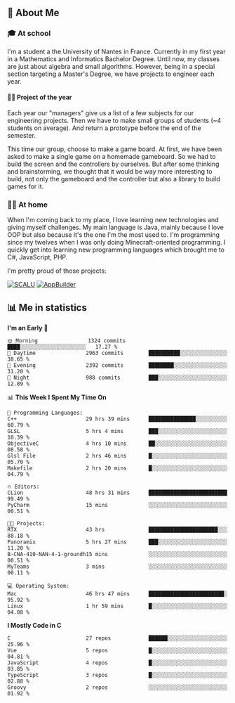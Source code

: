 ## 👀 About Me

### 🎓 At school

I'm a student a the University of Nantes in France. Currently in my first year in a Mathematics and Informatics Bachelor Degree. Until now, my classes are just about algebra and small algorithms. However, being in a special section targeting a Master's Degree, we have projects to engineer each year. 

#### 🔧🔬 Project of the year

Each year our "managers" give us a list of a few subjects for our engineering projects. Then we have to make small groups of students (~4 students on average). And return a prototype before the end of the semester.

This time our group, choose to make a game board. At first, we have been asked to make a single game on a homemade gameboard. So we had to build the screen and the controllers by ourselves. 
But after some thinking and brainstorming, we thought that it would be way more interesting to build, not only the gameboard and the controller but also a library to build games for it.

### 👨‍💻 At home

When I'm coming back to my place, I love learning new technologies and giving myself challenges. My main language is Java, mainly because I love OOP but also because it's the one I'm the most used to. I'm programming since my twelves when I was only doing Minecraft-oriented programming.  I quickly get into learning new programming languages which brought me to C#, JavaScript, PHP. 

I'm pretty proud of those projects:

[![SCALU](https://github-readme-stats.vercel.app/api/pin?username=renardfute&repo=SCALU)](https://github.com/renardfute/scalu)
[![AppBuilder](https://github-readme-stats.vercel.app/api/pin?username=pulsedev2&repo=AppBuilder)](https://github.com/pulsedev2/AppBuilder)

## 📊 Me in statistics
<!--START_SECTION:waka-->
**I'm an Early 🐤** 

```text
🌞 Morning                1324 commits        ████░░░░░░░░░░░░░░░░░░░░░   17.27 % 
🌆 Daytime                2963 commits        ██████████░░░░░░░░░░░░░░░   38.65 % 
🌃 Evening                2392 commits        ████████░░░░░░░░░░░░░░░░░   31.20 % 
🌙 Night                  988 commits         ███░░░░░░░░░░░░░░░░░░░░░░   12.89 % 
```


📊 **This Week I Spent My Time On** 

```text
💬 Programming Languages: 
C++                      29 hrs 39 mins      ███████████████░░░░░░░░░░   60.79 % 
GLSL                     5 hrs 4 mins        ███░░░░░░░░░░░░░░░░░░░░░░   10.39 % 
ObjectiveC               4 hrs 10 mins       ██░░░░░░░░░░░░░░░░░░░░░░░   08.58 % 
Glsl File                2 hrs 46 mins       █░░░░░░░░░░░░░░░░░░░░░░░░   05.70 % 
Makefile                 2 hrs 20 mins       █░░░░░░░░░░░░░░░░░░░░░░░░   04.79 % 

🔥 Editors: 
CLion                    48 hrs 31 mins      █████████████████████████   99.49 % 
PyCharm                  15 mins             ░░░░░░░░░░░░░░░░░░░░░░░░░   00.51 % 

🐱‍💻 Projects: 
RTX                      43 hrs              ██████████████████████░░░   88.18 % 
Panoramix                5 hrs 27 mins       ███░░░░░░░░░░░░░░░░░░░░░░   11.20 % 
B-CNA-410-NAN-4-1-groundh15 mins             ░░░░░░░░░░░░░░░░░░░░░░░░░   00.51 % 
MyTeams                  3 mins              ░░░░░░░░░░░░░░░░░░░░░░░░░   00.11 % 

💻 Operating System: 
Mac                      46 hrs 47 mins      ████████████████████████░   95.92 % 
Linux                    1 hr 59 mins        █░░░░░░░░░░░░░░░░░░░░░░░░   04.08 % 
```

**I Mostly Code in C** 

```text
C                        27 repos            ██████░░░░░░░░░░░░░░░░░░░   25.96 % 
Vue                      5 repos             █░░░░░░░░░░░░░░░░░░░░░░░░   04.81 % 
JavaScript               4 repos             █░░░░░░░░░░░░░░░░░░░░░░░░   03.85 % 
TypeScript               3 repos             █░░░░░░░░░░░░░░░░░░░░░░░░   02.88 % 
Groovy                   2 repos             ░░░░░░░░░░░░░░░░░░░░░░░░░   01.92 % 
```




<!--END_SECTION:waka-->
